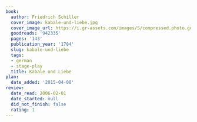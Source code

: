 ```yaml
---
book:
  author: Friedrich Schiller
  cover_image: kabale-und-liebe.jpg
  cover_image_url: https://i.gr-assets.com/images/S/compressed.photo.goodreads.com/books/1179652398l/942335.jpg
  goodreads: '942335'
  pages: '143'
  publication_year: '1784'
  slug: kabale-und-liebe
  tags:
  - german
  - stage-play
  title: Kabale und Liebe
plan:
  date_added: '2015-04-08'
review:
  date_read: 2006-02-01
  date_started: null
  did_not_finish: false
  rating: 1
---
```

